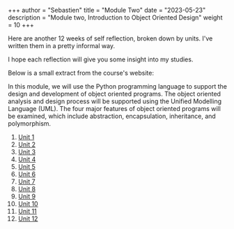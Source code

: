 +++
author = "Sebastien"
title = "Module Two"
date = "2023-05-23"
description = "Module two, Introduction to Object Oriented Design"
weight = 10
+++

Here are another 12 weeks of self reflection, broken down by units. I've written them in a pretty informal way.

I hope each reflection will give you some insight into my studies.

Below is a small extract from the course's website:

In this module, we will use the Python programming language to support the design and development of object oriented programs. The object oriented analysis and design process will be supported using the Unified Modelling Language (UML). The four major features of object oriented programs will be examined, which include abstraction, encapsulation, inheritance, and polymorphism.


1. [Unit 1](../m2u1/)
2. [Unit 2](../m2u2/)
3. [Unit 3](../m2u3/)
4. [Unit 4](../m2u4/)
5. [Unit 5](../m2u5/)
6. [Unit 6](../m2u6/)
7. [Unit 7](../m2u7/)
8. [Unit 8](../m2u8/)
9. [Unit 9](../m2u9/)
10. [Unit 10](../m2u10/)
11. [Unit 11](../m2u11/)
12. [Unit 12](../m2u12/)

